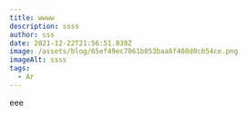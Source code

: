 ```yaml
---
title: wwww
description: ssss
author: sss
date: 2021-12-22T21:56:51.838Z
image: /assets/blog/65ef49ec7061b053baa6f460d0cb54ce.png
imageAlt: ssss
tags:
  - Ar
---
```

eee